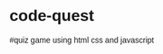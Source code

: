 # code-quest
#quiz game using html css and javascript
<!DOCTYPE html>
<html lang="en">
<head>
    <meta charset="UTF-8">
    <meta name="viewport" content="width=device-width, initial-scale=1.0">
    <title>Code Quest</title>
    <script src="https://cdn.tailwindcss.com"></script>
    <link href="https://cdn.jsdelivr.net/npm/bootstrap-icons@1.11.1/font/bootstrap-icons.css" rel="stylesheet">
    <link href="https://fonts.googleapis.com/css2?family=Orbitron:wght@400;700;900&display=swap" rel="stylesheet">
    <style>
        /* Apply Orbitron font globally or with a class */
        body {
            font-family: 'Orbitron', sans-serif; /* Apply globally */
        }

        /* Optional: Specific class for Orbitron */
        .orbitron {
            font-family: 'Orbitron', sans-serif;
            font-weight: 400; /* Use specific weight if needed */
        }

        .brick-bg {
    background-image: url("C:\Users\akank\OneDrive\Desktop\New folder\background.png"); /* Replace with your image URL */
    background-size: cover; /* Ensures the image covers the entire screen */
    background-position: center; /* Centers the image */
    background-repeat: no-repeat; /* Prevents the image from repeating */
    background-color: #000000; /* Fallback color in case the image doesn't load */
}

    </style>
</head>
<body class="brick-bg min-h-screen">
    <div id="pages">
        <!-- Start Page -->
        <div id="startPage" class="flex flex-col items-center justify-center min-h-screen p-4">
            <div class="bg-white/90 rounded-lg shadow-xl p-8 max-w-md w-full text-center">
                <h1 class="text-4xl font-bold mb-6 text-teal-700 orbitron">Code Quest</h1>
                <p class="text-gray-600 mb-8 orbitron">Test your programming knowledge!</p>
                <button onclick="showNamePage()" class="bg-teal-600 hover:bg-teal-700 text-white font-bold py-3 px-8 rounded-full transition duration-300 orbitron">
                    Start Quiz
                </button>
            </div>
        </div>

        <!-- Name Page -->
        <div id="namePage" class="hidden flex flex-col items-center justify-center min-h-screen p-4">
            <div class="bg-white/90 rounded-lg shadow-xl p-8 max-w-md w-full">
                <h2 class="text-3xl font-bold mb-6 text-teal-700 text-center">Enter Your Name</h2>
                <input type="text" id="userName" class="w-full p-3 border border-gray-300 rounded-lg mb-6 focus:outline-none focus:border-teal-500" placeholder="Your Name">
                <button onclick="submitName()" class="w-full bg-teal-600 hover:bg-teal-700 text-white font-bold py-3 rounded-lg transition duration-300">
                    Continue
                </button>
            </div>
        </div>

        <!-- Language Selection Page -->
        <div id="languagePage" class="hidden flex flex-col items-center justify-center min-h-screen p-4">
            <div class="bg-white/90 rounded-lg shadow-xl p-8 max-w-md w-full">
                <h2 class="text-3xl font-bold mb-6 text-teal-700 text-center">Select Programming Language</h2>
                <div class="grid grid-cols-2 gap-4">
                    <button onclick="selectLanguage('Java')" class="bg-teal-600 hover:bg-teal-700 text-white font-bold py-3 rounded-lg transition duration-300">Java</button>
                    <button onclick="selectLanguage('Python')" class="bg-teal-600 hover:bg-teal-700 text-white font-bold py-3 rounded-lg transition duration-300">Python</button>
                    <button onclick="selectLanguage('C')" class="bg-teal-600 hover:bg-teal-700 text-white font-bold py-3 rounded-lg transition duration-300">C</button>
                    <button onclick="selectLanguage('C++')" class="bg-teal-600 hover:bg-teal-700 text-white font-bold py-3 rounded-lg transition duration-300">C++</button>
                    <button onclick="selectLanguage('SQL')" class="bg-teal-600 hover:bg-teal-700 text-white font-bold py-3 rounded-lg transition duration-300">SQL</button>
                    <button onclick="selectLanguage('R')" class="bg-teal-600 hover:bg-teal-700 text-white font-bold py-3 rounded-lg transition duration-300">R</button>
                    <button onclick="selectLanguage('JavaScript')" class="bg-teal-600 hover:bg-teal-700 text-white font-bold py-3 rounded-lg transition duration-300">JavaScript</button>
                    <button onclick="selectLanguage('PHP')" class="bg-teal-600 hover:bg-teal-700 text-white font-bold py-3 rounded-lg transition duration-300">PHP</button>
                </div>
            </div>
        </div>

        <!-- Quiz Page -->
        <div id="quizPage" class="hidden flex flex-col items-center justify-center min-h-screen p-4">
            <div class="bg-white/90 rounded-lg shadow-xl p-8 max-w-md w-full">
                <h2 class="text-3xl font-bold mb-6 text-teal-700 text-center">Quiz</h2>
                <div id="questionContainer" class="mb-6">
                    <p id="questionText" class="text-lg mb-4"></p>
                    <div id="options" class="space-y-3"></div>
                </div>
                <button onclick="nextQuestion()" class="w-full bg-teal-600 hover:bg-teal-700 text-white font-bold py-3 rounded-lg transition duration-300">
                    Next Question
                </button>
            </div>
        </div>
    </div>

    <script>
        let currentUser = '';
        let selectedLanguage = '';
        let currentQuestion = 0;
        let score = 0;

        //questions
        const questions = {
        Java: [
        { question: "What is the main purpose of Java's 'final' keyword?", options: ["To prevent inheritance", "To declare constants", "To improve performance", "All of the above"], correct: 3 },
        { question: "Which of these is not a Java access modifier?", options: ["public", "private", "friendly", "protected"], correct: 2 },
        { question: "What is the default value of an instance variable in Java?", options: ["null", "0", "undefined", "Depends on the type"], correct: 3 },
        { question: "Which collection type should be used to maintain unique elements?", options: ["ArrayList", "LinkedList", "HashSet", "Vector"], correct: 2 },
        { question: "What is the superclass of all classes in Java?", options: ["Object", "Main", "Super", "Parent"], correct: 0 },
        { question: "Which method is used to start a thread in Java?", options: ["run()", "execute()", "start()", "begin()"], correct: 2 },
        { question: "What is a Java package?", options: ["A collection of classes", "A type of thread", "An interface", "A data structure"], correct: 0 },
        { question: "Which keyword is used to inherit a class in Java?", options: ["implements", "extends", "inherits", "super"], correct: 1 },
        { question: "What does JVM stand for?", options: ["Java Visual Machine", "Java Virtual Machine", "Java Vector Machine", "Java Version Manager"], correct: 1 },
        { question: "Which of the following is not a Java loop structure?", options: ["for", "while", "repeat", "do-while"], correct: 2 },
        { question: "What does the 'static' keyword indicate?", options: ["Method belongs to an instance", "Method belongs to the class", "Method is synchronized", "Method is final"], correct: 1 },
        { question: "What is a constructor in Java?", options: ["A class member to initialize objects", "A type of method", "A data type", "A loop"], correct: 0 },
        { question: "Which interface is used to handle collections in Java?", options: ["List", "Queue", "Collection", "Map"], correct: 2 },
        { question: "What is the size of a 'short' data type in Java?", options: ["4 bytes", "2 bytes", "1 byte", "8 bytes"], correct: 1 },
        { question: "Which exception is thrown when a thread is waiting for an object?", options: ["IOException", "InterruptedException", "RuntimeException", "NullPointerException"], correct: 1 },
        { question: "What is polymorphism in Java?", options: ["Multiple classes inheriting one class", "One method with multiple definitions", "Encapsulation of data", "A type of inheritance"], correct: 1 },
        { question: "What is a marker interface?", options: ["An interface with fields", "An interface with no methods or fields", "An interface with abstract methods", "An interface used in threading"], correct: 1 },
        { question: "Which operator is used to allocate memory for an object?", options: ["new", "malloc", "allocate", "create"], correct: 0 },
        { question: "What is the entry point of a Java program?", options: ["main()", "start()", "init()", "run()"], correct: 0 },
        { question: "Which keyword is used for garbage collection?", options: ["delete", "free", "finalize", "dispose"], correct: 2 },
    ],
    Python: [
        { question: "What is Python's primary use?", options: ["Web development", "General purpose programming", "Data analysis", "All of the above"], correct: 3 },
        { question: "Which is not a core data type in Python?", options: ["Lists", "Dictionary", "Tuple", "Array"], correct: 3 },
        { question: "What does PIP stand for?", options: ["Python Installation Package", "Pip Installs Python", "Pip Installs Packages", "Python Internal Package"], correct: 2 },
        { question: "Which of these is not a valid Python variable name?", options: ["_myvar", "my_var", "2myvar", "myVar"], correct: 2 },
        { question: "What is the correct file extension for Python files?", options: [".py", ".pyt", ".pt", ".python"], correct: 0 },
        { question: "What does the 'break' keyword do in Python?", options: ["Exits a loop", "Skips an iteration", "Ends a program", "Returns a value"], correct: 0 },
        { question: "Which function is used to get the length of a string?", options: ["size()", "len()", "count()", "length()"], correct: 1 },
        { question: "How do you create a comment in Python?", options: ["// comment", "/* comment */", "# comment", "<!-- comment -->"], correct: 2 },
        { question: "What is the result of `3**2` in Python?", options: ["5", "6", "9", "8"], correct: 2 },
        { question: "Which data structure is immutable?", options: ["List", "Set", "Tuple", "Dictionary"], correct: 2 },
        { question: "What is Python's type of a 'None' value?", options: ["null", "void", "NoneType", "NullType"], correct: 2 },
        { question: "How do you open a file in write mode?", options: ["open(filename, 'r')", "open(filename, 'w')", "open(filename, 'rw')", "open(filename, 'x')"], correct: 1 },
        { question: "What is a lambda function?", options: ["A function declared without a name", "A method in a class", "A built-in Python function", "A module"], correct: 0 },
        { question: "What is the correct way to create a dictionary?", options: ["dict = {}", "dict = []", "dict = ()", "dict = ''"], correct: 0 },
        { question: "Which module is used to generate random numbers?", options: ["math", "random", "numpy", "statistics"], correct: 1 },
        { question: "What is Python's default IDE?", options: ["Visual Studio", "Jupyter", "PyCharm", "IDLE"], correct: 3 },
        { question: "What is the output of `print(type([]))`?", options: ["list", "tuple", "<class 'list'>", "<type 'list'>"], correct: 2 },
        { question: "What does 'PEP' stand for?", options: ["Python Extension Program", "Python Enhancement Proposal", "Python Experimental Program", "Python Enrichment Proposal"], correct: 1 },
        { question: "Which method is used to remove whitespace from a string?", options: ["trim()", "strip()", "delete()", "clear()"], correct: 1 },
        { question: "What is the default argument passing method in Python?", options: ["Call by value", "Call by reference", "Call by object reference", "Call by pointer"], correct: 2 },
    ],
        C: [
    { question: "Which keyword is used to define constants in C?", options: ["const", "define", "static", "final"], correct: 1 },
    { question: "What is the output of `printf(\"%d\", 10/3);`?", options: ["3.33", "3", "10", "Error"], correct: 1 },
    { question: "Which operator is used to access members of a structure?", options: [".", "->", "::", "#"], correct: 0 },
    { question: "What does `sizeof` operator do?", options: ["Returns the size of a file", "Returns the size of a data type", "Checks memory allocation", "Calculates array length"], correct: 1 },
    { question: "Which header file is used for input and output in C?", options: ["<conio.h>", "<stdlib.h>", "<stdio.h>", "<string.h>"], correct: 2 },
    { question: "What is the default return type of a function in C?", options: ["int", "void", "char", "float"], correct: 0 },
    { question: "What is a pointer?", options: ["A variable to store memory address", "A function", "A reference to a variable", "A constant"], correct: 0 },
    { question: "What is a null pointer?", options: ["A pointer with no value", "A pointer initialized to 0", "A dangling pointer", "A pointer to an array"], correct: 1 },
    { question: "Which function is used to allocate memory dynamically?", options: ["malloc()", "memalloc()", "alloc()", "memory()"], correct: 0 },
    { question: "Which loop ensures execution of code at least once?", options: ["for", "while", "do-while", "foreach"], correct: 2 },
    { question: "What is the value of `a` after `int a=5; a=a++;`?", options: ["5", "6", "10", "Undefined"], correct: 0 },
    { question: "Which keyword is used to terminate a loop?", options: ["exit", "break", "continue", "return"], correct: 1 },
    { question: "What is a void pointer?", options: ["Pointer with no type", "Pointer to a void function", "Pointer initialized to 0", "Pointer to an array"], correct: 0 },
    { question: "What is the maximum size of an array in C?", options: ["No limit", "Depends on memory", "2^32", "10^9"], correct: 1 },
    { question: "Which of these functions can be used to compare strings?", options: ["strcmp()", "strlen()", "strcomp()", "strcat()"], correct: 0 },
    { question: "Which preprocessor directive is used for including libraries?", options: ["#library", "#define", "#include", "#header"], correct: 2 },
    { question: "What is recursion in C?", options: ["A function calling itself", "A loop", "A macro expansion", "None of the above"], correct: 0 },
    { question: "Which function is used to write formatted data to a string?", options: ["sprintf()", "printf()", "writef()", "fwrite()"], correct: 0 },
    { question: "What is the base address of an array?", options: ["Address of the first element", "Address of the last element", "Size of the array", "Address of the memory block"], correct: 0 },
    { question: "Which keyword is used to declare a structure?", options: ["struct", "structure", "object", "class"], correct: 0 },
],
        "C++": [
    { question: "What is a class in C++?", options: ["A blueprint for objects", "A variable type", "A header file", "A library"], correct: 0 },
    { question: "What does the `new` keyword do?", options: ["Allocates memory", "Defines constants", "Initializes arrays", "Defines pointers"], correct: 0 },
    { question: "Which feature of OOP is shown by function overloading?", options: ["Inheritance", "Encapsulation", "Polymorphism", "Abstraction"], correct: 2 },
    { question: "Which of these is not a fundamental data type in C++?", options: ["int", "float", "char", "string"], correct: 3 },
    { question: "What is the use of 'this' pointer?", options: ["Access base class", "Access current object", "Access global variables", "Access static members"], correct: 1 },
    { question: "Which access specifier is the default in a class?", options: ["private", "protected", "public", "static"], correct: 0 },
    { question: "What is a virtual function?", options: ["A function in the base class that can be overridden", "A function without implementation", "A static function", "A global function"], correct: 0 },
    { question: "What does STL stand for?", options: ["Standard Type Library", "Standard Template Library", "Standard Tool Library", "None of the above"], correct: 1 },
    { question: "Which operator cannot be overloaded?", options: ["+", "=", "::", "[]"], correct: 2 },
    { question: "What does the 'cout' object represent?", options: ["Input stream", "Output stream", "Control stream", "Data stream"], correct: 1 },
    { question: "Which keyword is used for exception handling?", options: ["try", "catch", "throw", "All of the above"], correct: 3 },
    { question: "What is a destructor in C++?", options: ["Function called when an object is destroyed", "Function for memory allocation", "A static method", "An overloaded function"], correct: 0 },
    { question: "Which header file is used for file handling?", options: ["<iostream>", "<fstream>", "<stdlib.h>", "<cstdio>"], correct: 1 },
    { question: "What is function overriding?", options: ["Function with the same name and parameters in base and derived class", "Function with the same name but different parameters", "A macro", "A static function"], correct: 0 },
    { question: "What does `public` inheritance mean?", options: ["Base class members become public", "Base class public members remain public", "Base class private members become protected", "None of the above"], correct: 1 },
    { question: "What is an abstract class?", options: ["A class with at least one pure virtual function", "A class without members", "A template class", "None of the above"], correct: 0 },
    { question: "What does `dynamic_cast` do?", options: ["Casts data to any type", "Casts pointers in an inheritance hierarchy", "Casts static members", "Converts objects"], correct: 1 },
    { question: "Which of the following is not a valid iterator category?", options: ["Input iterator", "Output iterator", "Container iterator", "Bidirectional iterator"], correct: 2 },
    { question: "What is the use of `typeid`?", options: ["Checks variable type at runtime", "Checks memory size", "Performs dynamic memory allocation", "None of the above"], correct: 0 },
    { question: "What is an inline function?", options: ["Function expanded at compile time", "Function with external linkage", "Virtual function", "Recursive function"], correct: 0 },
],
        SQL: [
    { question: "What does SQL stand for?", options: ["Structured Query Language", "Standard Query Language", "Sequential Query Language", "None of the above"], correct: 0 },
    { question: "Which command is used to remove rows from a table?", options: ["DELETE", "REMOVE", "TRUNCATE", "DROP"], correct: 0 },
    { question: "Which SQL keyword is used to retrieve unique values?", options: ["SELECT", "UNIQUE", "DISTINCT", "FILTER"], correct: 2 },
    { question: "Which function is used to count the number of rows in a table?", options: ["COUNT()", "SUM()", "ROW_COUNT()", "TOTAL()"], correct: 0 },
    { question: "What is a primary key?", options: ["A unique identifier for a record", "A foreign key", "A data type", "A constraint to allow duplicates"], correct: 0 },
    { question: "Which SQL clause is used to filter records?", options: ["WHERE", "HAVING", "FILTER", "GROUP BY"], correct: 0 },
    { question: "What is the default sorting order of the ORDER BY clause?", options: ["ASC", "DESC", "RANDOM", "UNSORTED"], correct: 0 },
    { question: "What does the JOIN keyword do?", options: ["Combines rows from multiple tables", "Deletes rows", "Creates a new table", "Filters rows"], correct: 0 },
    { question: "Which SQL statement is used to update data in a table?", options: ["INSERT", "UPDATE", "MODIFY", "CHANGE"], correct: 1 },
    { question: "What is a foreign key?", options: ["A key referencing another table", "A primary key", "A unique key", "None of the above"], correct: 0 },
    { question: "What is the difference between TRUNCATE and DELETE?", options: ["TRUNCATE removes all rows faster", "DELETE can use WHERE clause", "TRUNCATE resets auto-increment values", "All of the above"], correct: 3 },
    { question: "Which keyword is used to sort records?", options: ["SORT", "ORDER BY", "GROUP BY", "FILTER"], correct: 1 },
    { question: "What is the purpose of the GROUP BY clause?", options: ["Aggregates data", "Filters rows", "Sorts data", "Deletes duplicates"], correct: 0 },
    { question: "Which function is used to return the current date and time?", options: ["NOW()", "CURDATE()", "SYSDATE()", "GETDATE()"], correct: 0 },
    { question: "What is the use of the HAVING clause?", options: ["Filter groups", "Filter rows", "Sort records", "Limit rows"], correct: 0 },
    { question: "Which operator checks for a specified pattern?", options: ["LIKE", "IN", "BETWEEN", "EXISTS"], correct: 0 },
    { question: "Which statement creates a new table?", options: ["CREATE TABLE", "INSERT TABLE", "NEW TABLE", "TABLE CREATE"], correct: 0 },
    { question: "What does the LIMIT clause do?", options: ["Limits the number of rows returned", "Restricts data type sizes", "Limits column values", "Stops execution"], correct: 0 },
    { question: "What is a composite key?", options: ["A key using multiple columns", "A unique key", "A primary key", "A foreign key"], correct: 0 },
    { question: "What is the use of the ALTER TABLE command?", options: ["Modify table structure", "Delete rows", "Insert rows", "Backup data"], correct: 0 },
],
        JavaScript: [
    { question: "Which keyword declares a variable?", options: ["var", "let", "const", "All of the above"], correct: 3 },
    { question: "Which of these is not a data type in JavaScript?", options: ["undefined", "string", "float", "object"], correct: 2 },
    { question: "What is the output of `typeof null`?", options: ["null", "object", "undefined", "number"], correct: 1 },
    { question: "Which function converts a string to an integer?", options: ["parseInt()", "Number()", "toInt()", "parseString()"], correct: 0 },
    { question: "Which method adds elements to an array?", options: ["add()", "push()", "append()", "concat()"], correct: 1 },
    { question: "Which keyword is used for async functions?", options: ["async", "await", "defer", "promise"], correct: 0 },
    { question: "What is `NaN` in JavaScript?", options: ["Not a Number", "Null value", "A string", "Undefined"], correct: 0 },
    { question: "Which statement is true for `==` and `===`?", options: ["`==` checks value only", "`===` checks value and type", "Both are same", "Both check type only"], correct: 1 },
    { question: "Which method removes the last element of an array?", options: ["pop()", "remove()", "shift()", "slice()"], correct: 0 },
    { question: "Which event is triggered when a button is clicked?", options: ["onClick", "click", "mouseClick", "press"], correct: 1 },
    { question: "What is the output of `1 + '1'`?", options: ["2", "11", "Error", "undefined"], correct: 1 },
    { question: "What does `document.querySelector()` do?", options: ["Selects an HTML element", "Adds a CSS class", "Creates an element", "Deletes an element"], correct: 0 },
    { question: "Which function sets a delay?", options: ["setTimeout()", "delay()", "setInterval()", "wait()"], correct: 0 },
    { question: "What is the purpose of `JSON.stringify()`?", options: ["Convert object to string", "Convert string to JSON", "Parse JSON data", "None of the above"], correct: 0 },
    { question: "Which operator is used for exponentiation?", options: ["**", "^", "pow()", "None"], correct: 0 },
    { question: "What is the scope of a `var` variable?", options: ["Function", "Block", "Global", "File"], correct: 0 },
    { question: "Which method is used to round numbers?", options: ["round()", "Math.round()", "ceil()", "floor()"], correct: 1 },
    { question: "Which is not a looping structure?", options: ["for", "while", "do-while", "repeat-until"], correct: 3 },
    { question: "How do you declare a constant?", options: ["const", "constant", "final", "var"], correct: 0 },
    { question: "What is the output of `typeof []`?", options: ["array", "object", "list", "undefined"], correct: 1 },
],
        PHP: [
    { question: "What does PHP stand for?", options: ["Personal Home Page", "PHP: Hypertext Preprocessor", "Programming Hypertext Page", "Preprocessed Hypertext Parser"], correct: 1 },
    { question: "Which symbol is used to declare variables in PHP?", options: ["$", "#", "@", "&"], correct: 0 },
    { question: "What is the correct way to include a file in PHP?", options: ["include 'file.php';", "import 'file.php';", "require 'file.php';", "Both include and require"], correct: 3 },
    { question: "Which function is used to print output in PHP?", options: ["echo", "print", "output", "Both echo and print"], correct: 3 },
    { question: "Which of the following is a PHP superglobal?", options: ["$_GET", "$GLOBALS", "$_POST", "All of the above"], correct: 3 },
    { question: "What is the default file extension for PHP files?", options: [".html", ".php", ".ph", ".txt"], correct: 1 },
    { question: "Which operator is used for concatenation in PHP?", options: ["+", ".", "&", "||"], correct: 1 },
    { question: "Which function is used to start a session in PHP?", options: ["session_start()", "session_begin()", "start_session()", "init_session()"], correct: 0 },
    { question: "Which method is used to retrieve form data sent using POST?", options: ["$_POST", "$_GET", "$_REQUEST", "$_FORM"], correct: 0 },
    { question: "How do you define a constant in PHP?", options: ["const()", "define()", "constant()", "set()"], correct: 1 },
    { question: "Which data type does PHP support?", options: ["String", "Integer", "Boolean", "All of the above"], correct: 3 },
    { question: "Which function checks if a file exists in PHP?", options: ["file_exists()", "is_file()", "exists()", "file_check()"], correct: 0 },
    { question: "Which keyword is used to create a class in PHP?", options: ["class", "object", "define", "function"], correct: 0 },
    { question: "Which function is used to connect to a MySQL database?", options: ["mysqli_connect()", "mysql_connect()", "connect_db()", "open_mysql()"], correct: 0 },
    { question: "Which keyword ends a PHP script?", options: ["?>", "END", "</php>", "#"], correct: 0 },
    { question: "Which function is used to get the length of a string?", options: ["strlen()", "length()", "size()", "strlength()"], correct: 0 },
    { question: "Which statement is used to terminate the execution of a script?", options: ["exit()", "stop()", "terminate()", "end()"], correct: 0 },
    { question: "How do you create an array in PHP?", options: ["array()", "arr()", "createArray()", "list()"], correct: 0 },
    { question: "Which operator is used to compare both value and type?", options: ["==", "===", "!=", "!=="], correct: 1 },
    { question: "Which function is used to include the contents of another PHP file without errors?", options: ["include()", "require()", "fetch()", "insert()"], correct: 0 },
],
        R: [
    { question: "What does R primarily focus on?", options: ["Web Development", "Data Analysis", "System Programming", "Networking"], correct: 1 },
    { question: "Which function is used to read a CSV file in R?", options: ["read.csv()", "readFile()", "load.csv()", "import()"], correct: 0 },
    { question: "Which of these is not a data type in R?", options: ["Vector", "Matrix", "DataFrame", "ListView"], correct: 3 },
    { question: "What does the 'summary()' function do?", options: ["Generates data summary", "Plots graphs", "Loads a package", "Imports data"], correct: 0 },
    { question: "Which operator is used for assignment in R?", options: ["=", "<-", "->", "::"], correct: 1 },
    { question: "How do you install a package in R?", options: ["install.packages()", "load.package()", "addLibrary()", "import.package()"], correct: 0 },
    { question: "What does the `head()` function return?", options: ["First few rows", "Last few rows", "Column names", "Summary"], correct: 0 },
    { question: "Which library is used for data visualization in R?", options: ["ggplot2", "dplyr", "data.table", "tidyverse"], correct: 0 },
    { question: "What does 'NA' represent in R?", options: ["Not Applicable", "Null value", "Missing value", "None of the above"], correct: 2 },
    { question: "Which function merges datasets by a common key?", options: ["merge()", "join()", "combine()", "attach()"], correct: 0 },
    { question: "What is the class of 'TRUE' in R?", options: ["Logical", "Boolean", "Integer", "Character"], correct: 0 },
    { question: "How do you create a vector in R?", options: ["vector()", "c()", "createVector()", "v()"], correct: 1 },
    { question: "What is the output of '1:5' in R?", options: ["A vector from 1 to 5", "Matrix of size 1x5", "Sequence from 0 to 5", "Error"], correct: 0 },
    { question: "What does 'plot()' function do?", options: ["Creates graphs", "Summarizes data", "Loads a package", "None of the above"], correct: 0 },
    { question: "Which function creates a histogram in R?", options: ["hist()", "plotHist()", "ggplot()", "histo()"], correct: 0 },
    { question: "Which keyword checks for missing values?", options: ["is.na()", "missing()", "is.null()", "exists()"], correct: 0 },
    { question: "What does 'factor()' do?", options: ["Converts data into categories", "Creates a vector", "Applies math operations", "Generates plots"], correct: 0 },
    { question: "What does the function 'mean()' return?", options: ["Average of values", "Median of values", "Sum of values", "Maximum value"], correct: 0 },
    { question: "Which function binds columns together?", options: ["cbind()", "rbind()", "bindcol()", "attach()"], correct: 0 },
    { question: "What is the default index of an R array?", options: ["1", "0", "-1", "Dynamic"], correct: 0 },
],

    };


        function showNamePage() {
            document.getElementById('startPage').classList.add('hidden');
            document.getElementById('namePage').classList.remove('hidden');
        }

        function submitName() {
            const nameInput = document.getElementById('userName');
            if (nameInput.value.trim() === '') {
                alert('Please enter your name');
                return;
            }
            currentUser = nameInput.value;
            document.getElementById('namePage').classList.add('hidden');
            document.getElementById('languagePage').classList.remove('hidden');
        }

        function selectLanguage(language) {
            selectedLanguage = language;
            document.getElementById('languagePage').classList.add('hidden');
            document.getElementById('quizPage').classList.remove('hidden');
            loadQuestion();
        }

        function loadQuestion() {
            if (currentQuestion >= questions[selectedLanguage].length) {
                showResult();
                return;
            }

            const question = questions[selectedLanguage][currentQuestion];
            document.getElementById('questionText').textContent = question.question;

            const optionsContainer = document.getElementById('options');
            optionsContainer.innerHTML = '';

            question.options.forEach((option, index) => {
                const button = document.createElement('button');
                button.className = 'w-full text-left p-3 rounded-lg border border-gray-300 hover:bg-teal-50 transition duration-300';
                button.textContent = option;
                button.onclick = () => selectAnswer(index);
                optionsContainer.appendChild(button);
            });
        }

        function selectAnswer(index) {
            const question = questions[selectedLanguage][currentQuestion];
            if (index === question.correct) {
                score++;
            }
            currentQuestion++;
            loadQuestion();
        }

        function nextQuestion() {
            loadQuestion();
        }

        function showResult() {
            const quizContainer = document.getElementById('quizPage');
            quizContainer.innerHTML = `
                <div class="bg-white/90 rounded-lg shadow-xl p-8 max-w-md w-full text-center">
                    <h2 class="text-3xl font-bold mb-6 text-teal-700">Quiz Complete!</h2>
                    <p class="text-xl mb-4">Well done, ${currentUser}!</p>
                    <p class="text-2xl mb-6">Your score: ${score}/${questions[selectedLanguage].length}</p>
                    <button onclick="location.reload()" class="bg-teal-600 hover:bg-teal-700 text-white font-bold py-3 px-8 rounded-full transition duration-300">
                        Try Again
                    </button>
                </div>
            `;
        }
    </script>
</body>
</html>
